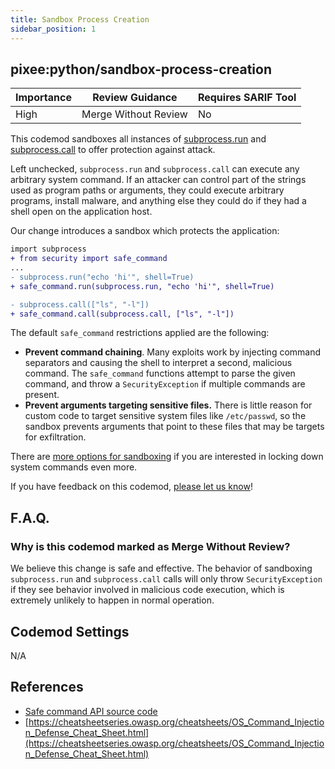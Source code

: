 ```yaml
---
title: Sandbox Process Creation
sidebar_position: 1
---
```



## pixee:python/sandbox-process-creation
| Importance | Review Guidance      | Requires SARIF Tool |
|------------|----------------------|---------------------|
 | High       | Merge Without Review | No                  |

This codemod sandboxes all instances of [subprocess.run](https://docs.python.org/3/library/subprocess.html#subprocess.run) and [subprocess.call](https://docs.python.org/3/library/subprocess.html#subprocess.call) to offer protection against attack.

Left unchecked, `subprocess.run` and `subprocess.call` can execute any arbitrary system command. If an attacker can control part of the strings used as program paths or arguments, they could execute arbitrary programs, install malware, and anything else they could do if they had a shell open on the application host.

Our change introduces a sandbox which protects the application:

```diff
import subprocess
+ from security import safe_command
...
- subprocess.run("echo 'hi'", shell=True)
+ safe_command.run(subprocess.run, "echo 'hi'", shell=True)

- subprocess.call(["ls", "-l"])
+ safe_command.call(subprocess.call, ["ls", "-l"])
```

The default `safe_command` restrictions applied are the following:
* **Prevent command chaining**. Many exploits work by injecting command separators and causing the shell to interpret a second, malicious command. The `safe_command` functions attempt to parse the given command, and throw a `SecurityException` if multiple commands are present.
* **Prevent arguments targeting sensitive files.** There is little reason for custom code to target sensitive system files like `/etc/passwd`, so the sandbox prevents arguments that point to these files that may be targets for exfiltration.

There are [more options for sandboxing](https://github.com/pixee/python-security/blob/main/src/security/safe_command/api.py#L5) if you are interested in locking down system commands even more.

If you have feedback on this codemod, [please let us know](mailto:feedback@pixee.ai)!

## F.A.Q. 

### Why is this codemod marked as Merge Without Review?

We believe this change is safe and effective. The behavior of sandboxing `subprocess.run` and `subprocess.call` calls will only throw `SecurityException` if they see behavior involved in malicious code execution, which is extremely unlikely to happen in normal operation.

## Codemod Settings

N/A

## References
* [Safe command API source code](https://github.com/pixee/python-security/blob/main/src/security/safe_command/api.py)
* [https://cheatsheetseries.owasp.org/cheatsheets/OS_Command_Injection_Defense_Cheat_Sheet.html](https://cheatsheetseries.owasp.org/cheatsheets/OS_Command_Injection_Defense_Cheat_Sheet.html)